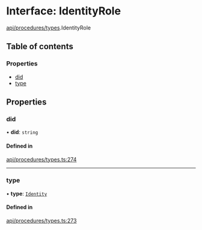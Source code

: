 # Interface: IdentityRole

[api/procedures/types](../wiki/api.procedures.types).IdentityRole

## Table of contents

### Properties

- [did](../wiki/api.procedures.types.IdentityRole#did)
- [type](../wiki/api.procedures.types.IdentityRole#type)

## Properties

### did

• **did**: `string`

#### Defined in

[api/procedures/types.ts:274](https://github.com/PolymeshAssociation/polymesh-sdk/blob/9a8715021/src/api/procedures/types.ts#L274)

___

### type

• **type**: [`Identity`](../wiki/api.procedures.types.RoleType#identity)

#### Defined in

[api/procedures/types.ts:273](https://github.com/PolymeshAssociation/polymesh-sdk/blob/9a8715021/src/api/procedures/types.ts#L273)
